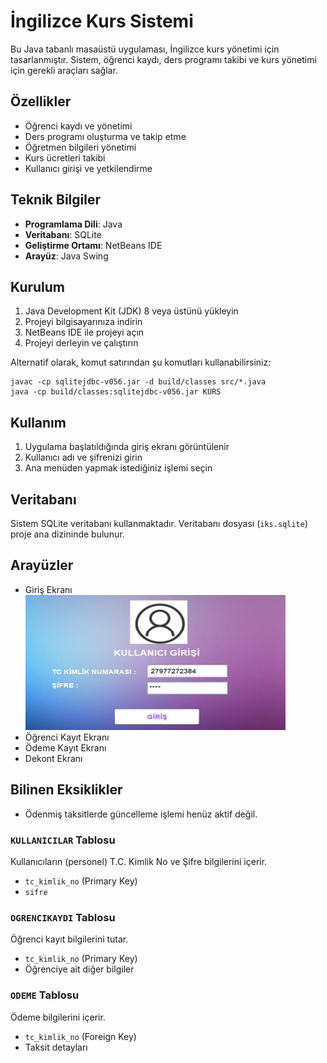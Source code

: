 # İngilizce Kurs Sistemi

Bu Java tabanlı masaüstü uygulaması, İngilizce kurs yönetimi için tasarlanmıştır. Sistem, öğrenci kaydı, ders programı takibi ve kurs yönetimi için gerekli araçları sağlar.

## Özellikler

- Öğrenci kaydı ve yönetimi
- Ders programı oluşturma ve takip etme
- Öğretmen bilgileri yönetimi
- Kurs ücretleri takibi
- Kullanıcı girişi ve yetkilendirme

## Teknik Bilgiler

- **Programlama Dili**: Java
- **Veritabanı**: SQLite
- **Geliştirme Ortamı**: NetBeans IDE
- **Arayüz**: Java Swing

## Kurulum

1. Java Development Kit (JDK) 8 veya üstünü yükleyin
2. Projeyi bilgisayarınıza indirin
3. NetBeans IDE ile projeyi açın
4. Projeyi derleyin ve çalıştırın

Alternatif olarak, komut satırından şu komutları kullanabilirsiniz:

```
javac -cp sqlitejdbc-v056.jar -d build/classes src/*.java
java -cp build/classes:sqlitejdbc-v056.jar KURS
```

## Kullanım

1. Uygulama başlatıldığında giriş ekranı görüntülenir
2. Kullanıcı adı ve şifrenizi girin
3. Ana menüden yapmak istediğiniz işlemi seçin

## Veritabanı

Sistem SQLite veritabanı kullanmaktadır. Veritabanı dosyası (`iks.sqlite`) proje ana dizininde bulunur.

## Arayüzler

- Giriş Ekranı
  ![Giriş Ekranı](screenshots/GirisEkran.PNG)
- Öğrenci Kayıt Ekranı
- Ödeme Kayıt Ekranı
- Dekont Ekranı

## Bilinen Eksiklikler

- Ödenmiş taksitlerde güncelleme işlemi henüz aktif değil.

### `KULLANICILAR` Tablosu

Kullanıcıların (personel) T.C. Kimlik No ve Şifre bilgilerini içerir.

- `tc_kimlik_no` (Primary Key)
- `sifre`

### `OGRENCIKAYDI` Tablosu

Öğrenci kayıt bilgilerini tutar.

- `tc_kimlik_no` (Primary Key)
- Öğrenciye ait diğer bilgiler

### `ODEME` Tablosu

Ödeme bilgilerini içerir.

- `tc_kimlik_no` (Foreign Key)
- Taksit detayları
